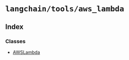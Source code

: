 `langchain/tools/aws_lambda`
============================

Index[​](#index "Direct link to Index")
---------------------------------------

### Classes[​](#classes "Direct link to Classes")

*   [AWSLambda](/docs/api/tools_aws_lambda/classes/AWSLambda)